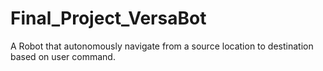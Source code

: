 # Final_Project_VersaBot
A Robot that autonomously navigate from a source location to destination based on user command.
